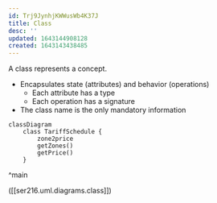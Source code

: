 ```yaml
---
id: Trj9JynhjKWWusWb4K37J
title: Class
desc: ''
updated: 1643144908128
created: 1643143438485
---
```

A class represents a concept.
- Encapsulates state (attributes) and behavior (operations)
    - Each attribute has a type
    - Each operation has a signature
- The class name is the only mandatory information
```mermaid
classDiagram
    class TariffSchedule {
        zone2price
        getZones()
        getPrice()
    }
```
^main

([[ser216.uml.diagrams.class]])